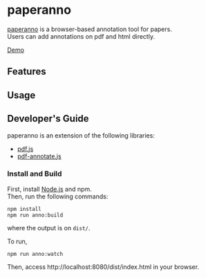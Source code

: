 # paperanno

[paperanno](https://paperanno.github.io/paperanno/) is a browser-based annotation tool for papers.  
Users can add annotations on pdf and html directly.

[Demo](http://pdf-anno.paint-ink.com)

## Features

## Usage

## Developer's Guide
paperanno is an extension of the following libraries:
* [pdf.js](https://github.com/mozilla/pdf.js)
* [pdf-annotate.js](https://github.com/instructure/pdf-annotate.js/)

### Install and Build
First, install [Node.js](https://nodejs.org/) and npm.  
Then, run the following commands:
```
npm install
npm run anno:build
```
where the output is on `dist/`.

To run,
```
npm run anno:watch
```
Then, access http://localhost:8080/dist/index.html in your browser.
